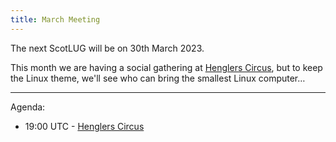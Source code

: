 ```yaml
---
title: March Meeting
---
```


The next ScotLUG will be on 30th March 2023.

This month we are having a social gathering at [Henglers Circus](https://goo.gl/maps/VcULEpKxQhmujM3v8), but to keep the Linux theme, we'll see who can bring the smallest Linux computer&hellip;

---

Agenda:

 * 19:00 UTC - [Henglers Circus](https://goo.gl/maps/VcULEpKxQhmujM3v8) 
